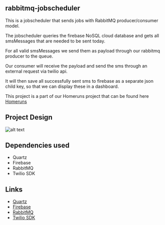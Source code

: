 ## rabbitmq-jobscheduler

This is a jobscheduler that sends jobs with RabbitMQ producer/consumer model. 

The jobscheduler queries the firebase NoSQL cloud database and gets all smsMessages that are needed to be sent today.  

For all valid smsMessages we send them as payload through our rabbitmq producer to the queue.

Our consumer will receive the payload and send the sms through an external request via twilio api. 

It will then save all successfully sent sms to firebase as a separate json child key, so that we can display these in a dashboard.

This project is a part of our Homeruns project that can be found here [Homeruns](http://homeruns.io)

## Project Design

![alt text](https://github.com/mrshawn191/rabbitmq-jobscheduler/blob/master/jobscheduler-rabbitmq2.png "Logo Title Text 1")

## Dependencies used

- Quartz
- Firebase
- RabbitMQ
- Twilio SDK

## Links

- [Quartz](https://github.com/mzabriskie/axios)
- [Firebase](https://github.com/mzabriskie/axios)
- [RabbitMQ](https://github.com/mzabriskie/axios)
- [Twilio SDK](https://github.com/mzabriskie/axios)
